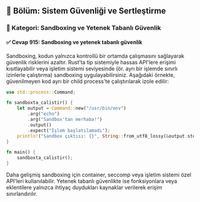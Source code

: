 ## 📘 Bölüm: Sistem Güvenliği ve Sertleştirme
### 🔹 Kategori: Sandboxing ve Yetenek Tabanlı Güvenlik
#### ✅ Cevap 915: Sandboxing ve yetenek tabanlı güvenlik

Sandboxing, kodun yalnızca kontrollü bir ortamda çalışmasını sağlayarak güvenlik risklerini azaltır. Rust'ta tip sistemiyle hassas API'lere erişimi kısıtlayabilir veya işletim sistemi seviyesinde (ör. ayrı bir işlemde sınırlı izinlerle çalıştırma) sandboxing uygulayabilirsiniz. Aşağıdaki örnekte, güvenilmeyen kod ayrı bir child process'te çalıştırılarak izole edilir:

```rust
use std::process::Command;

fn sandboxta_calistir() {
    let output = Command::new("/usr/bin/env")
        .arg("echo")
        .arg("Sandbox'tan merhaba!")
        .output()
        .expect("İşlem başlatılamadı");
    println!("Sandbox çıktısı: {}", String::from_utf8_lossy(&output.stdout));
}

fn main() {
    sandboxta_calistir();
}
```

Daha gelişmiş sandboxing için container, seccomp veya işletim sistemi özel API'leri kullanılabilir. Yetenek tabanlı güvenlikte ise fonksiyonlara veya eklentilere yalnızca ihtiyaç duydukları kaynaklar verilerek erişim sınırlandırılır.
